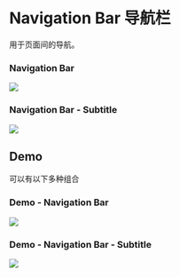 
# Navigation Bar 导航栏
用于页面间的导航。

### Navigation Bar
![][image-1]

### Navigation Bar - Subtitle
![][image-2]

## Demo
可以有以下多种组合

### Demo - Navigation Bar
![][image-3]

### Demo - Navigation Bar - Subtitle
![][image-4]

[image-1]:	https://github.com/viomiui/viomiui.image/blob/master/UIKit/Bars/Navigation%20Bar/Navigation%20Bar.png?raw=true
[image-2]:	https://github.com/viomiui/viomiui.image/blob/master/UIKit/Bars/Navigation%20Bar/Navigatin%20Bar%20-%20Subtitle.png?raw=true
[image-3]:	https://github.com/viomiui/viomiui.image/blob/master/UIKit/Bars/Navigation%20Bar/Demo%20-%20Navigation%20Bar.png?raw=true
[image-4]:	https://github.com/viomiui/viomiui.image/blob/master/UIKit/Bars/Navigation%20Bar/Demo%20-%20Navigation%20Bar%20-%20Subtitle.png?raw=true